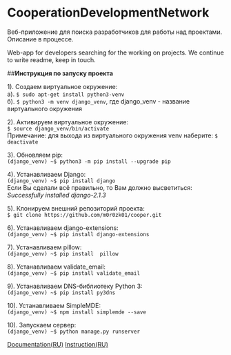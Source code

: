 # CooperationDevelopmentNetwork
Веб-приложение для поиска разработчиков для работы над проектами.
Описание в процессе.

Web-app for developers searching for the working on projects.
We continue to write readme, keep in touch.


##**Инструкция по запуску проекта**

1). Создаем виртуальное окружение:<br>
    а). `$ sudo apt-get install python3-venv`<br>
    б). `$ python3 -m venv django_venv`, где django_venv - название    виртуального окружения

2). Активируем виртуальное окружение:<br>
    `$ source django_venv/bin/activate`<br>
Примечание: для выхода из виртуального окружения venv наберите: `$ deactivate`

3). Обновляем pip:<br>
    `(django_venv) ~$ python3 -m pip install --upgrade pip`

4). Устанавливаем Django:<br>
    `(django_venv) ~$ pip install django`<br>
Если Вы сделали всё правильно, то Вам должно высветиться:<br>
*Successfully installed django-2.1.3*

5). Клонируем внешний репозиторий проекта:<br>
    `$ git clone https://github.com/m0r0zk01/cooper.git`

6). Устанавливаем django-extensions:<br>
    `(django_venv) ~$ pip install django-extensions`

7). Устанавливаем pillow:<br>
    `(django_venv) ~$ pip install  pillow`

8). Устанавливаем validate_email:<br>
    `(django_venv) ~$ pip install validate_email`

9). Устанавливаем DNS-библиотеку Python 3: <br>
    `(django_venv) ~$ pip install py3dns`

10). Устанавливаем SimpleMDE:<br>
    `(django_venv) ~$ npm install simplemde --save`

10). Запускаем сервер:<br>
    `(django_venv) ~$ python manage.py runserver`


[Documentation(RU)](https://docs.google.com/document/d/11DQPLyEXO4wGiOjyCECmzDpbmLmXNg7N-2RFP4ph8sQ/edit?usp=sharing)
[Instruction(RU)](https://docs.google.com/document/d/1ZeIIt4ALY7MvFpI23MWpzHaIglnV7sHKuklzxL1pE88/edit?usp=sharing)
